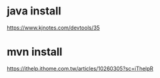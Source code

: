 # java install
https://www.kjnotes.com/devtools/35

# mvn install
https://ithelp.ithome.com.tw/articles/10260305?sc=iThelpR

